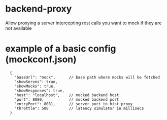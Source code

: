 # backend-proxy
Allow proxying a server intercepting rest calls you want to mock if they are not available

# example of a basic config (mockconf.json)

```
  {
    "baseUrl": "mock",      // base path where mocks will be fetched
    "showServes": true,
    "showMocks": true,
    "showResponses": true,
    "host": "localhost",    // mocked backend host
    "port": 8080,           // mocked backend port
    "entryPort": 8081,      // server port to hist proxy
    "throttle": 500         // latency simulator in millisecs
  }
```

